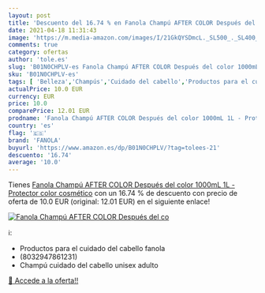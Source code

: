 ```yaml
---
layout: post
title: 'Descuento del 16.74 % en Fanola Champú AFTER COLOR Después del co'
date: 2021-04-18 11:31:43
image: 'https://m.media-amazon.com/images/I/21GkQYSDmcL._SL500_._SL400_.jpg'
comments: true
category: ofertas
author: 'tole.es'
slug: 'B01N0CHPLV-es Fanola Champú AFTER COLOR Después del color 1000mL 1L -...'
sku: 'B01N0CHPLV-es'
tags: [ 'Belleza','Champús','Cuidado del cabello','Productos para el cuidado del cabello','champú','fanola', ]
actualPrice: 10.0 EUR
currency: EUR
price: 10.0
comparePrice: 12.01 EUR
prodname: 'Fanola Champú AFTER COLOR Después del color 1000mL 1L - Protector color cosmético'
country: 'es'
flag: '🇪🇸'
brand: 'FANOLA'
buyurl: 'https://www.amazon.es/dp/B01N0CHPLV/?tag=tolees-21'
descuento: '16.74'
average: '10.0'
---
```


Tienes [Fanola Champú AFTER COLOR Después del color 1000mL 1L - Protector color cosmético](https://www.amazon.es/dp/B01N0CHPLV/?tag=tolees-21) con un 16.74 % de descuento con precio de oferta de 10.0 EUR (original: 12.01 EUR) en el siguiente enlace!

[![Fanola Champú AFTER COLOR Después del co](https://m.media-amazon.com/images/I/21GkQYSDmcL._SL500_._SL400_.jpg)](https://www.amazon.es/dp/B01N0CHPLV/?tag=tolees-21)

ℹ️:

- Productos para el cuidado del cabello fanola
- (8032947861231)
- Champú cuidado del cabello unisex adulto

[🛒 Accede a la oferta!!](https://www.amazon.es/dp/B01N0CHPLV/?tag=tolees-21)
